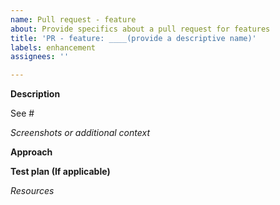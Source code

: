 ```yaml
---
name: Pull request - feature
about: Provide specifics about a pull request for features
title: 'PR - feature: ____(provide a descriptive name)'
labels: enhancement
assignees: ''

---
```

<!-- IMPORTANT: Please do not create a Pull Request without creating an issue first. -->

<!--Fields in **bold** are REQUIRED, fields in *italics* are OPTIONAL -->

**Description**
<!-- A clear and concise description of the problem the feature in this PR tries to solve -->

<!-- Add a link to the issue(s). -->
See #

*Screenshots or additional context*
<!-- Add any other context about the problem here and/or screenshots to help explain your problem. -->

**Approach**
<!-- How does this change address the problem? -->

<!-- Add any open questions and Pre-Merge TODOs. Use checkboxes. -->
<!-- - [ ]   -->

**Test plan (If applicable)**
<!-- Explain how you tested this feature so that others can replicate it -->
<!-- Example: The exact commands you ran and their output, screenshots / videos if the pull request changes UI. -->

*Resources*
<!-- Links to blog posts, StackOverflow, libraries or add-ons used to solve this problem -->
